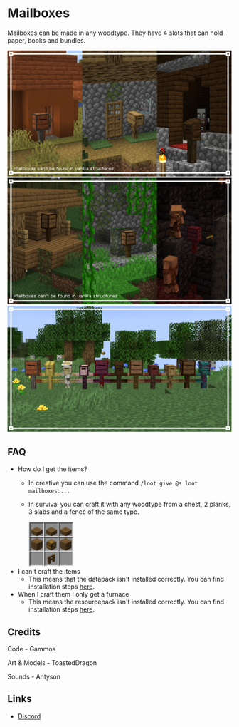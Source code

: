 # Mailboxes

Mailboxes can be made in any woodtype.
They have 4 slots that can hold paper, books and bundles.

![MailboxesView](https://github.com/DragonPoika/Mailboxes/blob/main/images/mailboxesinstructures1.png?raw=true)
![MailboxesInStructures](https://github.com/DragonPoika/Mailboxes/blob/main/images/mailboxesinstructures2.png?raw=true)
![Mailboxes In Structures](https://github.com/DragonPoika/Mailboxes/blob/main/images/mailboxesview.png?raw=true)


## FAQ
- How do I get the items?
  - In creative you can use the command `/loot give @s loot mailboxes:...`
  - In survival you can craft it with any woodtype from a chest, 2 planks, 3 slabs and a fence of the same type.
 
    <img width="100" alt="Recipe" src="https://github.com/DragonPoika/Mailboxes/blob/main/images/recipe.png?raw=true">
- I can't craft the items
  - This means that the datapack isn't installed correctly. You can find installation steps [here](https://minecraft.wiki/w/Tutorials/Installing_a_data_pack).
- When I craft them I only get a furnace
  - This means the resourcepack isn't installed correctly. You can find installation steps [here](https://minecraft.wiki/w/Tutorials/Installing_a_resource_pack).

## Credits
Code - Gammos
  
Art & Models - ToastedDragon
  
Sounds - Antyson

## Links

- [Discord](https://discord.gg/hg7hgHPfWF)
